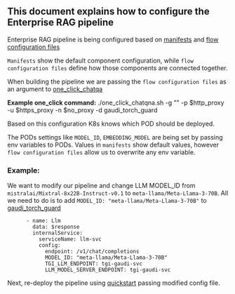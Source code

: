 ## This document explains how to configure the Enterprise RAG pipeline

Enterprise RAG pipeline is being configured based on [manifests](https://github.com/intel-innersource/applications.ai.enterprise-rag.enterprise-ai-solution/tree/rls-v0.5.x/deployment/microservices-connector/config/manifests) and [flow configuration files](https://github.com/intel-innersource/applications.ai.enterprise-rag.enterprise-ai-solution/tree/rls-v0.5.x/deployment/microservices-connector/config/samples)

`Manifests` show the default component configuration, while `flow configuration files` define how those components are connected together.

When building the pipeline we are passing the `flow configuration files` as an argument to [one_click_chatqa](https://github.com/intel-innersource/applications.ai.enterprise-rag.enterprise-ai-solution/tree/rls-v0.5.x/deployment#quickstart-with-oneclick-script)

**Example one_click command:**
./one_click_chatqna.sh -g "<HF Token>" -p $http_proxy -u $https_proxy -n $no_proxy -d gaudi_torch_guard

Based on this configuration K8s knows which POD should be deployed.

The PODs settings like `MODEL_ID`, `EMBEDDING_MODEL` are being set by passing env variables to PODs. Values in `manifests` show default values, however `flow configuration files` allow us to overwrite any env variable.

### Example: 
We want to modify our pipeline and change LLM MODEL_ID from `mistralai/Mixtral-8x22B-Instruct-v0.1` to `meta-llama/Meta-Llama-3-70B`. All we need to do is to add `MODEL_ID: "meta-llama/Meta-Llama-3-70B"` to [gaudi_torch_guard](https://github.com/intel-innersource/applications.ai.enterprise-rag.enterprise-ai-solution/blob/rls-v0.5.x/deployment/microservices-connector/config/samples/chatQnA_gaudi_torch_guard.yaml)
```
      - name: Llm
        data: $response
        internalService:
          serviceName: llm-svc
          config:
            endpoint: /v1/chat/completions
            MODEL_ID: "meta-llama/Meta-Llama-3-70B"
            TGI_LLM_ENDPOINT: tgi-gaudi-svc
            LLM_MODEL_SERVER_ENDPOINT: tgi-gaudi-svc
```
Next, re-deploy the pipeline using [quickstart](https://github.com/intel-innersource/applications.ai.enterprise-rag.enterprise-ai-solution/tree/rls-v0.5.x/deployment#quickstart-with-oneclick-script) passing modified config file.
